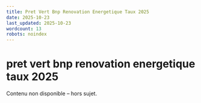 ```yaml
---
title: Pret Vert Bnp Renovation Energetique Taux 2025
date: 2025-10-23
last_updated: 2025-10-23
wordcount: 13
robots: noindex
---
```


# pret vert bnp renovation energetique taux 2025

Contenu non disponible – hors sujet.